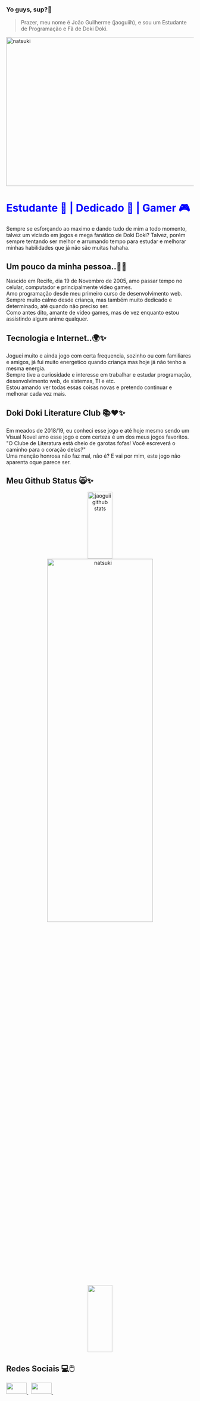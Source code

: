 ### Yo guys, sup?👋 
 > Prazer, meu nome é João Guilherme (jaoguiih), e sou um Estudante de Programação e Fã de Doki Doki.

<img style="width:50rem;height:25rem;margin: auto" alt='natsuki' src="https://media.tenor.com/YhrdIYkch5IAAAAC/natsuki-doki-doki.gif"/>


<h1 style="color:blue;">
     Estudante 📔 | Dedicado 🍷 | Gamer 🎮 
</h1>

<p>
   Sempre se esforçando ao maximo e dando tudo de mim a todo momento, talvez um viciado em jogos e mega fanático de Doki Doki? Talvez, porém sempre tentando ser melhor 
   e arrumando tempo para estudar e melhorar minhas habilidades que já não são muitas hahaha.
</p>


<h2> Um pouco da minha pessoa..🤙✨</h2>
  <p>
    Nascido em Recife, dia 19 de Novembro de 2005, amo passar tempo no celular, computador e principalmente video games. <br>
    Amo programação desde meu primeiro curso de desenvolvimento web. <br>
    Sempre muito calmo desde criança, mas também muito dedicado e determinado, até quando não preciso ser. <br>
    Como antes dito, amante de video games, mas de vez enquanto estou assistindo algum anime qualquer.
  </p>

<h2>Tecnologia e Internet..🌍✨</h2>
  <p>
     Joguei muito e ainda jogo com certa frequencia, sozinho ou com familiares e amigos, já fui muito energetico quando criança mas hoje já não tenho a mesma energia. <br>
     Sempre tive a curiosidade e interesse em trabalhar e estudar programação, desenvolvimento web, de sistemas, TI e etc. <br>
     Estou amando ver todas essas coisas novas e pretendo continuar e melhorar cada vez mais.
  </p>

<h2> Doki Doki Literature Club 📚❤️✨</h2>
  <p>
     Em meados de 2018/19, eu conheci esse jogo e até hoje mesmo sendo um Visual Novel amo esse jogo e com certeza é um dos meus jogos favoritos. <br>
     "O Clube de Literatura está cheio de garotas fofas! Você escreverá o caminho para o coração delas?" <br>
     Uma menção honrosa não faz mal, não é? E vai por mim, este jogo não aparenta oque parece ser. <br>
  </p>



<h2> Meu Github Status 🙀✨</h2>
  <div align="center">
    <img width="36%" height="180px" src="https://github-readme-stats.vercel.app/api?username=jaoguiih&show_icons=true&count_private=true&hide_border=true&title_color=00bfbf&icon_color=00bfbf&text_color=c9d1d9&bg_color=0d1117" alt="jaoguii github stats" /> 
    <img style="width:75%;height:50%;margin: auto" alt='natsuki' src="https://media.tenor.com/QPgguxcy_pIAAAAj/pixelstar-pixel.gif"/>
    <img width="36%" height="180px" src="https://github-readme-stats.vercel.app/api/top-langs/?username=jaoguiih&layout=compact&hide_border=true&title_color=00bfbf&text_color=00bfbf&bg_color=0d1117" />
  </div>


<h2>Redes Sociais 💻🖱️</h2>
  <a href="https://www.instagram.com/jaoguiih"  target="_blank">
     <img src="https://encrypted-tbn0.gstatic.com/images?q=tbn:ANd9GcThFuduKeoXuXwaMhQSccqhFzbW6OpEAEg30A&usqp=CAU" target="_blank" width="55" height="30">
  </a> &nbsp; 
   
  <a href="https://www.twitter.com/jaoguiih"  target="_blank">
    <img src="https://encrypted-tbn0.gstatic.com/images?q=tbn:ANd9GcSwTyf_wdCFDBuqK-4aGxK1iNLzfsJENK-o2Q&usqp=CAU" target="_blank" width="55" height="30">
  </a> &nbsp;
